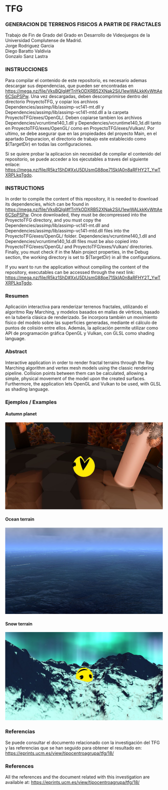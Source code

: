# TFG

### GENERACION DE TERRENOS FISICOS A PARTIR DE FRACTALES
Trabajo de Fin de Grado del Grado en Desarrollo de Videojuegos de la Universidad Complutense de Madrid.   
Jorge Rodriguez Garcia    
Diego Baratto Valdivia   
Gonzalo Sanz Lastra   

### INSTRUCCIONES
Para compilar el contenido de este repositorio, es necesario ademas descargar sus dependencias,
que pueden ser encontradas en https://mega.nz/file/VksBQIgI#fTnYkODXRB52XNak2SiU1ewWALkkKvWttAe6CSpPSPw.
Una vez descargadas, deben descomprimirse dentro del directorio ProyectoTFG, y copiar los archivos
Dependencies/assimp/lib/assimp-vc141-mt.dll y Dependencies/assimp/lib/assimp-vc141-mtd.dll a la carpeta
ProyectoTFG/exes/OpenGL/. Deben copiarse tambien los archivos Dependencies/vcruntime140_1.dll y
Dependencies/vcruntime140_1d.dll tanto en ProyectoTFG/exes/OpenGL/ como en ProyectoTFG/exes/Vulkan/.
Por ultimo, se debe asegurar que en las propiedades del proyecto Main, en el apartado Depuracion, el
directorio de trabajo este establecido como $(TargetDir) en todas las configuraciones.

Si se quiere probar la aplicacion sin necesidad de compilar el contenido del repositorio, se puede acceder
a los ejecutables a traves del siguiente enlace: https://mega.nz/file/R5kz1ShD#XxU5DUsmG88pe71SkIA0n8aRFHY2T_YwTXRPLkqTgdo.


### INSTRUCTIONS
In order to compile the content of this repository, it is needed to download its dependencies,
which can be found in https://mega.nz/file/VksBQIgI#fTnYkODXRB52XNak2SiU1ewWALkkKvWttAe6CSpPSPw.
Once downloaded, they must be decompressed into the ProyectoTFG directory, and you must copy the
Dependencies/assimp/lib/assimp-vc141-mt.dll and Dependencies/assimp/lib/assimp-vc141-mtd.dll files into the
ProyectoTFG/exes/OpenGL/ folder. Dependencies/vcruntime140_1.dll and Dependencies/vcruntime140_1d.dll files
must be also copied into ProyectoTFG/exes/OpenGL/ and ProyectoTFG/exes/Vulkan/ directories.
Finally, you must check if in the Main project properties, in the Debug section,
the working directory is set to $(TargetDir) in all the configurations.

If you want to run the application without compiling the content of the repository, executables can be accessed through
the next link: https://mega.nz/file/R5kz1ShD#XxU5DUsmG88pe71SkIA0n8aRFHY2T_YwTXRPLkqTgdo.

### Resumen
Aplicación interactiva para renderizar terrenos fractales, utilizando el algoritmo Ray Marching, y modelos basados en mallas de vértices, basado en la tubería clásica de renderizado. Se incorpora también un movimiento físico del modelo sobre las superficies generadas, mediante el cálculo de puntos de colisión entre ellos. Además, la aplicación permite utilizar como API de programación gráfica OpenGL y Vulkan, con GLSL como shading language.

### Abstract
Interactive application in order to render fractal terrains through the Ray Marching algorithm and vertex mesh models using the classic rendering pipeline. Collision points between them can be calculated, allowing a simple, physical movement of the model upon the created surfaces. Furthermore, the application lets OpenGL and Vulkan to be used, with GLSL as shading language.

### Ejemplos / Examples

#### Autumn planet
![Autumn](readmeAssets/autumn.png)

#### Ocean terrain
![Ocean](readmeAssets/ocean.png)

#### Snow terrain
![Snow](readmeAssets/snow.png)

### Referencias
Se puede consultar el documento relacionado con la investigación del TFG y las referencias que se han seguido para obtener el resultado en: https://eprints.ucm.es/view/tipocentroagrupa/tfg/18/

### References
All the references and the document related with this investigation are available at: https://eprints.ucm.es/view/tipocentroagrupa/tfg/18/
